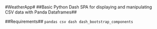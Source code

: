 #WeatherApp#
##Basic Python Dash SPA for displaying and manipulating CSV data with Panda Dataframes## 

##Requirements##
`
pandas
csv
dash
dash_bootstrap_components
 `
